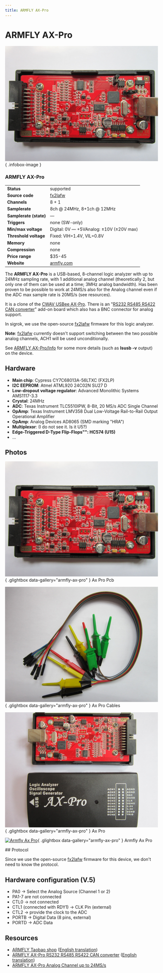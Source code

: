 ```yaml
---
title: ARMFLY AX-Pro
---
```


# ARMFLY AX-Pro

<div class="infobox" markdown>

![ARMFLY AX-Pro](./img/AX-Pro-PCB.JPG){ .infobox-image }

### ARMFLY AX-Pro

| | |
|---|---|
| **Status** | supported |
| **Source code** | [fx2lafw](https://github.com/OpenTraceLab/OpenTraceCapture/tree/main/src/hardware/fx2lafw) |
| **Channels** | 8 + 1 |
| **Samplerate** | 8ch @ 24MHz, 8+1ch @ 12MHz |
| **Samplerate (state)** | — |
| **Triggers** | none (SW-only) |
| **Min/max voltage** | Digital: 0V — +5VAnalog: ±10V (±20V max) |
| **Threshold voltage** | Fixed: VIH=1.4V, VIL=0.8V |
| **Memory** | none |
| **Compression** | none |
| **Price range** | $35-45 |
| **Website** | [armfly.com](http://www.armfly.com/product/AX-Pro/ax-pro.htm) |

</div>

The **ARMFLY AX-Pro** is a USB-based, 8-channel logic analyzer with up to 24MHz sampling rate, with 1 additional analog channel (theoretically 2, but only one of them can be used at a time; 3MHz analog bandwidth). Has been proven to be possible to work at 24MS/s also for the Analog channel even if the ADC max sample rate is 20MS/s (see resources).

It is a clone of the [CWAV USBee AX-Pro](/w/index.php?title=CWAV_USBee_AX-Pro&action=edit&redlink=1). There is an "[RS232 RS485 RS422 CAN converter](http://item.taobao.com/item.htm?id=12503749579)" add-on board which also has a BNC connector for analog support.

In sigrok, we use the open-source [fx2lafw](https://sigrok.org/wiki/Fx2lafw) firmware for this logic analyzer.

**Note**: [fx2lafw](https://sigrok.org/wiki/Fx2lafw) currently doesn't support switching between the two possible analog channels, ACH1 will be used unconditionally.

See [ARMFLY AX-Pro/Info](https://sigrok.org/wiki/ARMFLY_AX-Pro/Info) for some more details (such as **lsusb -v** output) on the device.

## Hardware
- **Main chip**: Cypress CY7C68013A-56LTXC (FX2LP)
- **I2C EEPROM**: Atmel ATML920 24C02N SU27 D
- **Low-dropout voltage regulator**: Advanced Monolithic Systems AMS1117-3.3
- **Crystal**: 24MHz
- **ADC**: Texas Instrument TLC5510IPW, 8-Bit, 20 MS/s ADC Single Channel
- **OpAmp**: Texas Instrument LMV358 Dual Low-Voltage Rail-to-Rail Output Operational Amplifier
- **OpAmp**: Analog Devices AD8065 (SMD marking "HRA")
- **Multiplexor**: (I do not see it. Is it U5?)
- **Edge-Triggered D-Type Flip-Flops"": HC574 (U15)**
- ...

## Photos

<div class="photo-grid" markdown>

[![Ax Pro Pcb](./img/AX-Pro-PCB.JPG)](./img/AX-Pro-PCB.JPG "Ax Pro Pcb"){ .glightbox data-gallery="armfly-ax-pro" }
<span class="caption">Ax Pro Pcb</span>

[![Ax Pro Cables](./img/AX-Pro-Cables.JPG)](./img/AX-Pro-Cables.JPG "Ax Pro Cables"){ .glightbox data-gallery="armfly-ax-pro" }
<span class="caption">Ax Pro Cables</span>

[![Ax Pro](./img/AX-Pro.JPG)](./img/AX-Pro.JPG "Ax Pro"){ .glightbox data-gallery="armfly-ax-pro" }
<span class="caption">Ax Pro</span>

[![Armfly Ax Pro](./img/Armfly_ax_pro.jpg)](./img/Armfly_ax_pro.png "Armfly Ax Pro"){ .glightbox data-gallery="armfly-ax-pro" }
<span class="caption">Armfly Ax Pro</span>

</div>
## Protocol

Since we use the open-source [fx2lafw](https://sigrok.org/wiki/Fx2lafw) firmware for this device, we don't need to know the protocol.

## Hardware configuration (V.5)
- PA0 -> Select the Analog Source (Channel 1 or 2)
- PA1-7 are not connected
- CTL0 -> not connected
- CTL1 (connected with RDY1) -> CLK Pin (external)
- CTL2 -> provide the clock to the ADC
- PORTB -> Digital Data (8 pins, external)
- PORTD -> ADC Data
## Resources
- [ARMFLY Taobao shop](https://item.taobao.com/item.htm?spm=a230r.1.14.24.3c1ad073DBcRDL&id=19741672514&ns=1&abbucket=8#detail) ([English translation](http://translate.google.com/translate?hl=en&sl=zh-CN&tl=en&u=https%3A%2F%2Fitem.taobao.com%2Fitem.htm%3Fspm%3Da230r.1.14.24.3c1ad073DBcRDL%26id%3D19741672514%26ns%3D1%26abbucket%3D8%23detail&sandbox=1))
- [ARMFLY AX-Pro RS232 RS485 RS422 CAN converter](http://item.taobao.com/item.htm?id=12503749579) ([English translation](http://translate.google.com/translate?hl=en&sl=zh-CN&tl=en&u=http%3A%2F%2Fitem.taobao.com%2Fitem.htm%3Fid%3D12503749579))
- [ARMFLY AX-Pro Analog Channel up to 24MS/s](https://www.youtube.com/watch?v=hM8xnfO61Aw)

